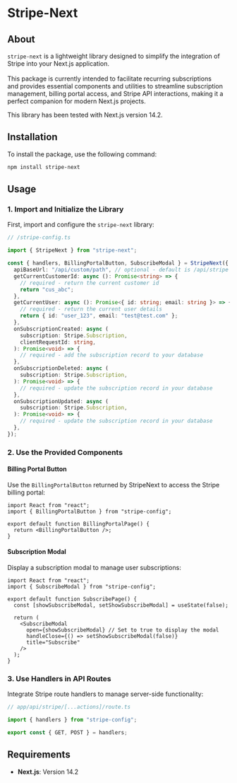 # Stripe-Next

## About

`stripe-next` is a lightweight library designed to simplify the integration of Stripe into your Next.js application. \
\
This package is currently intended to facilitate recurring subscriptions and provides essential components and utilities to streamline subscription management, billing portal access, and Stripe API interactions, making it a perfect companion for modern Next.js projects.

This library has been tested with Next.js version 14.2.

## Installation

To install the package, use the following command:

```bash
npm install stripe-next
```

## Usage

### 1. Import and Initialize the Library

First, import and configure the `stripe-next` library:

```ts
// /stripe-config.ts

import { StripeNext } from "stripe-next";

const { handlers, BillingPortalButton, SubscribeModal } = StripeNext({
  apiBaseUrl: "/api/custom/path", // optional - default is /api/stripe
  getCurrentCustomerId: async (): Promise<string> => {
    // required - return the current customer id
    return "cus_abc";
  },
  getCurrentUser: async (): Promise<{ id: string; email: string }> => {
    // required - return the current user details
    return { id: "user_123", email: "test@test.com" };
  },
  onSubscriptionCreated: async (
    subscription: Stripe.Subscription,
    clientRequestId: string,
  ): Promise<void> => {
    // required - add the subscription record to your database
  },
  onSubscriptionDeleted: async (
    subscription: Stripe.Subscription,
  ): Promise<void> => {
    // required - update the subscription record in your database
  },
  onSubscriptionUpdated: async (
    subscription: Stripe.Subscription,
  ): Promise<void> => {
    // required - update the subscription record in your database
  },
});
```

### 2. Use the Provided Components

#### Billing Portal Button

Use the `BillingPortalButton` returned by StripeNext to access the Stripe billing portal:

```tsx
import React from "react";
import { BillingPortalButton } from "stripe-config";

export default function BillingPortalPage() {
  return <BillingPortalButton />;
}
```

#### Subscription Modal

Display a subscription modal to manage user subscriptions:

```tsx
import React from "react";
import { SubscribeModal } from "stripe-config";

export default function SubscribePage() {
  const [showSubscribeModal, setShowSubscribeModal] = useState(false);

  return (
    <SubscribeModal
      open={showSubscribeModal} // Set to true to display the modal
      handleClose={() => setShowSubscribeModal(false)}
      title="Subscribe"
    />
  );
}
```

### 3. Use Handlers in API Routes

Integrate Stripe route handlers to manage server-side functionality:

```ts
// app/api/stripe/[...actions]/route.ts

import { handlers } from "stripe-config";

export const { GET, POST } = handlers;
```

##

## Requirements

- **Next.js**: Version 14.2 
